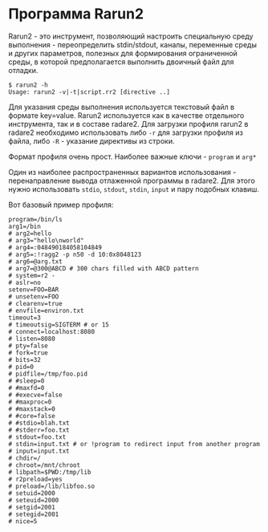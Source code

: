 # Программа Rarun2

Rarun2 - это инструмент, позволяющий настроить специальную среду выполнения - переопределить stdin/stdout, каналы, переменные среды и других параметров, полезных для формирования ограниченной среды, в которой предполагается выполнить двоичный файл для отладки.

```
$ rarun2 -h
Usage: rarun2 -v|-t|script.rr2 [directive ..]
```

Для указания среды выполнения используется текстовый файл в формате key=value.
Rarun2 используется как в качестве отдельного инструмента, так и в составе radare2.
Для загрузки профиля rarun2 в radare2 необходимо использовать либо `-r` для загрузки профиля из файла, либо `-R` - указание директивы из строки.

Формат профиля очень прост. Наиболее важные ключи - `program` и `arg*`

Один из наиболее распространенных вариантов использования - перенаправление вывода отлаженной программы в radare2.
Для этого нужно использовать `stdio`, `stdout`, `stdin`, `input` и пару подобных клавиш.

Вот базовый пример профиля:

```
program=/bin/ls
arg1=/bin
# arg2=hello
# arg3="hello\nworld"
# arg4=:048490184058104849
# arg5=:!ragg2 -p n50 -d 10:0x8048123
# arg6=@arg.txt
# arg7=@300@ABCD # 300 chars filled with ABCD pattern
# system=r2 -
# aslr=no
setenv=FOO=BAR
# unsetenv=FOO
# clearenv=true
# envfile=environ.txt
timeout=3
# timeoutsig=SIGTERM # or 15
# connect=localhost:8080
# listen=8080
# pty=false
# fork=true
# bits=32
# pid=0
# pidfile=/tmp/foo.pid
# #sleep=0
# #maxfd=0
# #execve=false
# #maxproc=0
# #maxstack=0
# #core=false
# #stdio=blah.txt
# #stderr=foo.txt
# stdout=foo.txt
# stdin=input.txt # or !program to redirect input from another program
# input=input.txt
# chdir=/
# chroot=/mnt/chroot
# libpath=$PWD:/tmp/lib
# r2preload=yes
# preload=/lib/libfoo.so
# setuid=2000
# seteuid=2000
# setgid=2001
# setegid=2001
# nice=5
```

